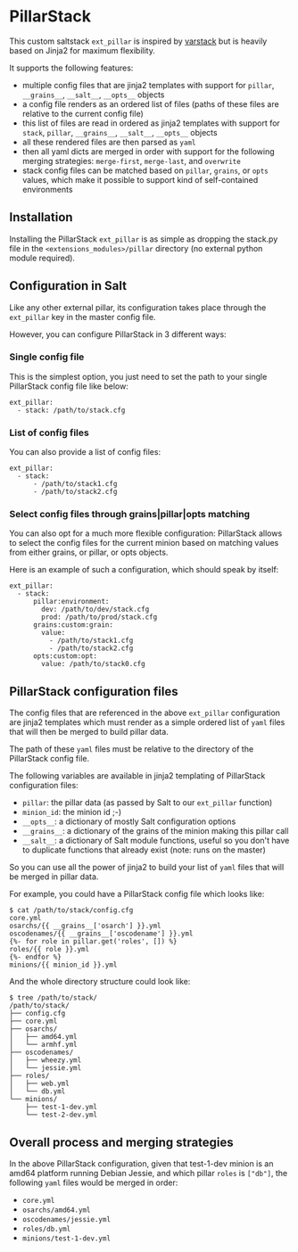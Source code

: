 # PillarStack

This custom saltstack `ext_pillar` is inspired by
[varstack](https://github.com/conversis/varstack) but is heavily based on
Jinja2 for maximum flexibility.

It supports the following features:
  - multiple config files that are jinja2 templates with support for `pillar`,
    `__grains__`, `__salt__`, `__opts__` objects
  - a config file renders as an ordered list of files (paths of these files are
    relative to the current config file)
  - this list of files are read in ordered as jinja2 templates with support for
    `stack`, `pillar`, `__grains__`, `__salt__`, `__opts__` objects
  - all these rendered files are then parsed as `yaml`
  - then all yaml dicts are merged in order with support for the following
    merging strategies: `merge-first`, `merge-last`, and `overwrite`
  - stack config files can be matched based on `pillar`, `grains`, or `opts`
    values, which make it possible to support kind of self-contained
    environments

## Installation

Installing the PillarStack `ext_pillar` is as simple as dropping the stack.py
file in the `<extensions_modules>/pillar` directory (no external python module
required).

## Configuration in Salt

Like any other external pillar, its configuration takes place through the
`ext_pillar` key in the master config file.

However, you can configure PillarStack in 3 different ways:

### Single config file

This is the simplest option, you just need to set the path to your single
PillarStack config file like below:

    ext_pillar:
      - stack: /path/to/stack.cfg

### List of config files

You can also provide a list of config files:

    ext_pillar:
      - stack:
          - /path/to/stack1.cfg
          - /path/to/stack2.cfg

### Select config files through grains|pillar|opts matching

You can also opt for a much more flexible configuration: PillarStack allows to
select the config files for the current minion based on matching values from
either grains, or pillar, or opts objects.

Here is an example of such a configuration, which should speak by itself:

    ext_pillar:
      - stack:
          pillar:environment:
            dev: /path/to/dev/stack.cfg
            prod: /path/to/prod/stack.cfg
          grains:custom:grain:
            value:
              - /path/to/stack1.cfg
              - /path/to/stack2.cfg
          opts:custom:opt:
            value: /path/to/stack0.cfg

## PillarStack configuration files

The config files that are referenced in the above `ext_pillar` configuration
are jinja2 templates which must render as a simple ordered list of `yaml` files
that will then be merged to build pillar data.

The path of these `yaml` files must be relative to the directory of the
PillarStack config file.

The following variables are available in jinja2 templating of PillarStack
configuration files:
  - `pillar`: the pillar data (as passed by Salt to our `ext_pillar` function)
  - `minion_id`: the minion id ;-)
  - `__opts__`: a dictionary of mostly Salt configuration options
  - `__grains__`: a dictionary of the grains of the minion making this pillar
    call
  - `__salt__`: a dictionary of Salt module functions, useful so you don't have
    to duplicate functions that already exist (note: runs on the master)

So you can use all the power of jinja2 to build your list of `yaml` files that
will be merged in pillar data.

For example, you could have a PillarStack config file which looks like:

    $ cat /path/to/stack/config.cfg
    core.yml
    osarchs/{{ __grains__['osarch'] }}.yml
    oscodenames/{{ __grains__['oscodename'] }}.yml
    {%- for role in pillar.get('roles', []) %}
    roles/{{ role }}.yml
    {%- endfor %}
    minions/{{ minion_id }}.yml

And the whole directory structure could look like:

    $ tree /path/to/stack/
    /path/to/stack/
    ├── config.cfg
    ├── core.yml
    ├── osarchs/
    │   ├── amd64.yml
    │   └── armhf.yml
    ├── oscodenames/
    │   ├── wheezy.yml
    │   └── jessie.yml
    ├── roles/
    │   ├── web.yml
    │   └── db.yml
    └── minions/
        ├── test-1-dev.yml
        └── test-2-dev.yml

## Overall process and merging strategies

In the above PillarStack configuration, given that test-1-dev minion is an
amd64 platform running Debian Jessie, and which pillar `roles` is `["db"]`, the
following `yaml` files would be merged in order:
  - `core.yml`
  - `osarchs/amd64.yml`
  - `oscodenames/jessie.yml`
  - `roles/db.yml`
  - `minions/test-1-dev.yml`
